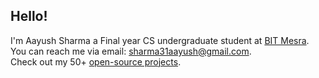 ##  Hello!

I'm Aayush Sharma a Final year CS undergraduate student at [BIT Mesra](https://www.bitmesra.ac.in/).\
You can reach me via email: [sharma31aayush@gmail.com](mailto:sharma31aayush@gmail.com).\
Check out my 50+ [open-source projects](https://github.com/AAYUSH-droid?tab=repositories).
